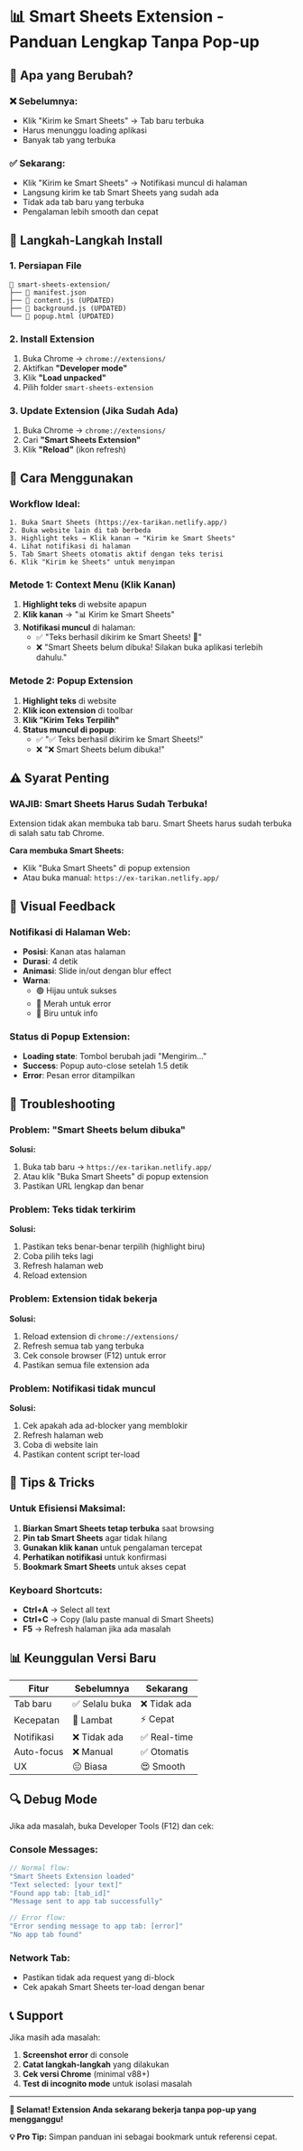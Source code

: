 # 📊 Smart Sheets Extension - Panduan Lengkap Tanpa Pop-up

## 🎯 Apa yang Berubah?

### ❌ Sebelumnya:
- Klik "Kirim ke Smart Sheets" → Tab baru terbuka
- Harus menunggu loading aplikasi
- Banyak tab yang terbuka

### ✅ Sekarang:
- Klik "Kirim ke Smart Sheets" → Notifikasi muncul di halaman
- Langsung kirim ke tab Smart Sheets yang sudah ada
- Tidak ada tab baru yang terbuka
- Pengalaman lebih smooth dan cepat

## 🚀 Langkah-Langkah Install

### 1. Persiapan File
```
📁 smart-sheets-extension/
├── 📄 manifest.json
├── 📄 content.js (UPDATED)
├── 📄 background.js (UPDATED)
└── 📄 popup.html (UPDATED)
```

### 2. Install Extension
1. Buka Chrome → `chrome://extensions/`
2. Aktifkan **"Developer mode"**
3. Klik **"Load unpacked"**
4. Pilih folder `smart-sheets-extension`

### 3. Update Extension (Jika Sudah Ada)
1. Buka Chrome → `chrome://extensions/`
2. Cari **"Smart Sheets Extension"**
3. Klik **"Reload"** (ikon refresh)

## 📱 Cara Menggunakan

### Workflow Ideal:
```
1. Buka Smart Sheets (https://ex-tarikan.netlify.app/)
2. Buka website lain di tab berbeda
3. Highlight teks → Klik kanan → "Kirim ke Smart Sheets"
4. Lihat notifikasi di halaman
5. Tab Smart Sheets otomatis aktif dengan teks terisi
6. Klik "Kirim ke Sheets" untuk menyimpan
```

### Metode 1: Context Menu (Klik Kanan)
1. **Highlight teks** di website apapun
2. **Klik kanan** → "📊 Kirim ke Smart Sheets"
3. **Notifikasi muncul** di halaman:
   - ✅ "Teks berhasil dikirim ke Smart Sheets! 🎉"
   - ❌ "Smart Sheets belum dibuka! Silakan buka aplikasi terlebih dahulu."

### Metode 2: Popup Extension
1. **Highlight teks** di website
2. **Klik icon extension** di toolbar
3. **Klik "Kirim Teks Terpilih"**
4. **Status muncul di popup**:
   - ✅ "✅ Teks berhasil dikirim ke Smart Sheets!"
   - ❌ "❌ Smart Sheets belum dibuka!"

## ⚠️ Syarat Penting

### WAJIB: Smart Sheets Harus Sudah Terbuka!
Extension tidak akan membuka tab baru. Smart Sheets harus sudah terbuka di salah satu tab Chrome.

**Cara membuka Smart Sheets:**
- Klik "Buka Smart Sheets" di popup extension
- Atau buka manual: `https://ex-tarikan.netlify.app/`

## 🎨 Visual Feedback

### Notifikasi di Halaman Web:
- **Posisi**: Kanan atas halaman
- **Durasi**: 4 detik
- **Animasi**: Slide in/out dengan blur effect
- **Warna**: 
  - 🟢 Hijau untuk sukses
  - 🔴 Merah untuk error
  - 🔵 Biru untuk info

### Status di Popup Extension:
- **Loading state**: Tombol berubah jadi "Mengirim..."
- **Success**: Popup auto-close setelah 1.5 detik
- **Error**: Pesan error ditampilkan

## 🔧 Troubleshooting

### Problem: "Smart Sheets belum dibuka"
**Solusi:**
1. Buka tab baru → `https://ex-tarikan.netlify.app/`
2. Atau klik "Buka Smart Sheets" di popup extension
3. Pastikan URL lengkap dan benar

### Problem: Teks tidak terkirim
**Solusi:**
1. Pastikan teks benar-benar terpilih (highlight biru)
2. Coba pilih teks lagi
3. Refresh halaman web
4. Reload extension

### Problem: Extension tidak bekerja
**Solusi:**
1. Reload extension di `chrome://extensions/`
2. Refresh semua tab yang terbuka
3. Cek console browser (F12) untuk error
4. Pastikan semua file extension ada

### Problem: Notifikasi tidak muncul
**Solusi:**
1. Cek apakah ada ad-blocker yang memblokir
2. Refresh halaman web
3. Coba di website lain
4. Pastikan content script ter-load

## 🎯 Tips & Tricks

### Untuk Efisiensi Maksimal:
1. **Biarkan Smart Sheets tetap terbuka** saat browsing
2. **Pin tab Smart Sheets** agar tidak hilang
3. **Gunakan klik kanan** untuk pengalaman tercepat
4. **Perhatikan notifikasi** untuk konfirmasi
5. **Bookmark Smart Sheets** untuk akses cepat

### Keyboard Shortcuts:
- **Ctrl+A** → Select all text
- **Ctrl+C** → Copy (lalu paste manual di Smart Sheets)
- **F5** → Refresh halaman jika ada masalah

## 📊 Keunggulan Versi Baru

| Fitur | Sebelumnya | Sekarang |
|-------|------------|----------|
| Tab baru | ✅ Selalu buka | ❌ Tidak ada |
| Kecepatan | 🐌 Lambat | ⚡ Cepat |
| Notifikasi | ❌ Tidak ada | ✅ Real-time |
| Auto-focus | ❌ Manual | ✅ Otomatis |
| UX | 😐 Biasa | 😍 Smooth |

## 🔍 Debug Mode

Jika ada masalah, buka Developer Tools (F12) dan cek:

### Console Messages:
```javascript
// Normal flow:
"Smart Sheets Extension loaded"
"Text selected: [your text]"
"Found app tab: [tab_id]"
"Message sent to app tab successfully"

// Error flow:
"Error sending message to app tab: [error]"
"No app tab found"
```

### Network Tab:
- Pastikan tidak ada request yang di-block
- Cek apakah Smart Sheets ter-load dengan benar

## 📞 Support

Jika masih ada masalah:
1. **Screenshot error** di console
2. **Catat langkah-langkah** yang dilakukan
3. **Cek versi Chrome** (minimal v88+)
4. **Test di incognito mode** untuk isolasi masalah

---

**🎉 Selamat! Extension Anda sekarang bekerja tanpa pop-up yang mengganggu!**

**💡 Pro Tip:** Simpan panduan ini sebagai bookmark untuk referensi cepat.